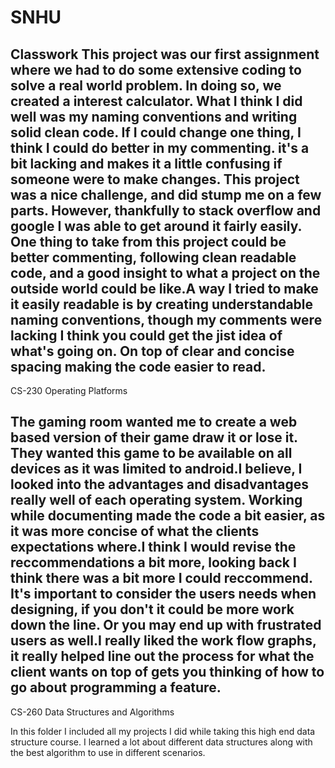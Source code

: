 # SNHU

Classwork
This project was our first assignment where we had to do some extensive coding to solve a real world problem. In doing so, we created a interest calculator. What I think I did well was my naming conventions and writing solid clean code. If I could change one thing, I think I could do better in my commenting. it's a bit lacking and makes it a little confusing if someone were to make changes. This project was a nice challenge, and did stump me on a few parts. However, thankfully to stack overflow and google I was able to get around it fairly easily. One thing to take from this project could be better commenting, following clean readable code, and a good insight to what a project on the outside world could be like.A way I tried to make it easily readable is by creating understandable naming conventions, though my comments were lacking I think you could get the jist idea of what's going on. On top of clear and concise spacing making the code easier to read.
--------------------------------------------------------------------------------------------------------------

CS-230 Operating Platforms

The gaming room wanted me to create a web based version of their game draw it or lose it. They wanted this game to be available on all devices as it was limited to android.I believe, I looked into the advantages and disadvantages really well of each operating system. Working while documenting made the code a bit easier, as it was more concise of what the clients expectations where.I think I would revise the reccommendations a bit more, looking back I think there was a bit more I could reccommend. It's important to consider the users needs when designing, if you don't it could be more work down the line. Or you may end up with frustrated users as well.I really liked the work flow graphs, it really helped line out the process for what the client wants on top of gets you thinking of how to go about programming a feature.
--------------------------------------------------------------------------------------------------------------

CS-260 Data Structures and Algorithms

In this folder I included all my projects I did while taking this high end data structure course. I learned a lot about different data structures along with the best algorithm to use in different scenarios.
